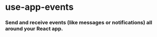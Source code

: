 # use-app-events
### Send and receive events (like messages or notifications) all around your React app.